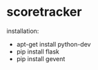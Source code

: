 scoretracker
============

installation:
* apt-get install python-dev
* pip install flask
* pip install gevent
